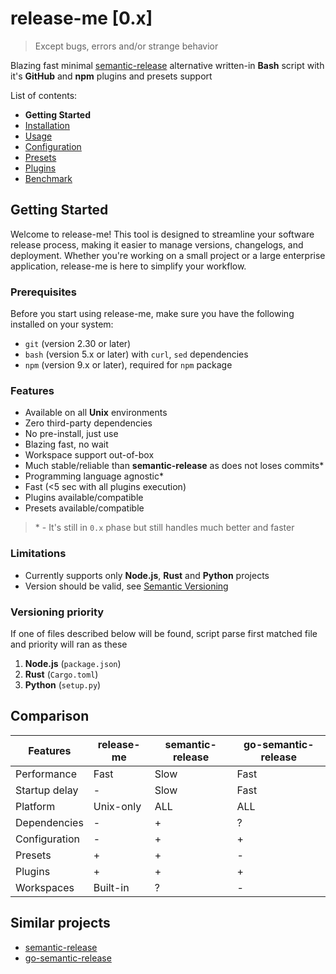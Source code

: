 # release-me \[0.x\]

> Except bugs, errors and/or strange behavior

Blazing fast minimal [semantic-release](https://github.com/semantic-release/semantic-release) alternative written-in **Bash** script with it's **GitHub** and **npm** plugins and presets support

List of contents:

- **Getting Started**
- [Installation](./INSTALLATION.md)
- [Usage](./USAGE.md)
- [Configuration](./CONFIGURATION.md)
- [Presets](./PRESETS.md)
- [Plugins](./PLUGINS.md)
- [Benchmark](./BENCHMARK.md)

## Getting Started

Welcome to release-me! This tool is designed to streamline your software release process, making it easier to manage versions, changelogs, and deployment. Whether you're working on a small project or a large enterprise application, release-me is here to simplify your workflow.

### Prerequisites

Before you start using release-me, make sure you have the following installed on your system:

- `git` (version 2.30 or later)
- `bash` (version 5.x or later) with `curl`, `sed` dependencies
- `npm` (version 9.x or later), required for `npm` package

### Features

- Available on all **Unix** environments
- Zero third-party dependencies
- No pre-install, just use
- Blazing fast, no wait
- Workspace support out-of-box
- Much stable/reliable than **semantic-release** as does not loses commits\*
- Programming language agnostic\*
- Fast (<5 sec with all plugins execution)
- Plugins available/compatible
- Presets available/compatible

> \* - It's still in `0.x` phase but still handles much better and faster

### Limitations

- Currently supports only **Node.js**, **Rust** and **Python** projects
- Version should be valid, see [Semantic Versioning](https://semver.org)

### Versioning priority

If one of files described below will be found, script parse first matched file and priority will ran as these

1. **Node.js** (`package.json`)
2. **Rust** (`Cargo.toml`)
3. **Python** (`setup.py`)

## Comparison

| Features      | release-me | semantic-release | go-semantic-release |
| ------------- | ---------- | ---------------- | ------------------- |
| Performance   | Fast       | Slow             | Fast                |
| Startup delay | -          | Slow             | Fast                |
| Platform      | Unix-only  | ALL              | ALL                 |
| Dependencies  | -          | +                | ?                   |
| Configuration | -          | +                | +                   |
| Presets       | +          | +                | -                   |
| Plugins       | +          | +                | +                   |
| Workspaces    | Built-in   | ?                | -                   |

## Similar projects

- [semantic-release](https://semantic-release.gitbook.io)
- [go-semantic-release](https://github.com/go-semantic-release/semantic-release)
